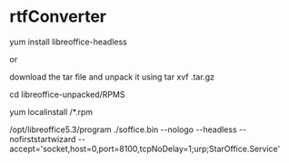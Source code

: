 # rtfConverter

yum install libreoffice-headless

or

download the tar file and unpack it using tar xvf .tar.gz

cd libreoffice-unpacked/RPMS

yum localinstall /*.rpm

/opt/libreoffice5.3/program
./soffice.bin --nologo --headless --nofirststartwizard --accept='socket,host=0,port=8100,tcpNoDelay=1;urp;StarOffice.Service'
